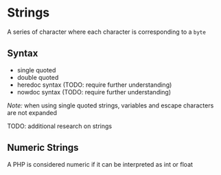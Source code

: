 
# Strings  

A series of character where each character is corresponding to a `byte`  

## Syntax  

- single quoted  
- double quoted  
- heredoc syntax (TODO: require further understanding)
- nowdoc syntax (TODO: require further understanding)  

*Note:* when using single quoted strings, variables and escape characters are not expanded  

TODO: additional research on strings


## Numeric Strings  

A PHP is considered numeric if it can be interpreted as int or float  
